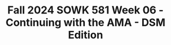 ---
layout: single_embed_slide
title: "Fall 2024 SOWK 581 Week 06 - Continuing with the AMA - DSM Edition"
presentation_id: 6Ed262
slides:
  - slide_name: ../deck-6Ed262-large-0.jpeg
    slide_thumbnail: ../deck-6Ed262-thumb-0.jpeg
    slide_alt: "Slide features text announcing 'Fall 2024 SOWK 581, Week 08,' alongside 'Continuing with the AMA - DSM Edition' by Jacob Campbell, Ph.D., LICSW. Accompanies image of DSM-5-TR cover."
  - slide_name: ../deck-6Ed262-large-1.jpeg
    slide_thumbnail: ../deck-6Ed262-thumb-1.jpeg
    slide_alt: "Text on a slide shows three questions about the DSM and mental state exams. It includes: 'How often is the DSM updated?', 'Difference in MSE with children and adults?', and a question about diagnosis overlap. The person is unsure about their career focus."
  - slide_name: ../deck-6Ed262-large-2.jpeg
    slide_thumbnail: ../deck-6Ed262-thumb-2.jpeg
    slide_alt: "A presentation slide shows text addressing Jacob, discussing how to approach individuals focused on their diagnosis, and suggests steps for accepting and working on their symptoms."
  - slide_name: ../deck-6Ed262-large-3.jpeg
    slide_thumbnail: ../deck-6Ed262-thumb-3.jpeg
    slide_alt: "The slide displays text discussing the limitation of DSM in capturing diverse cultural expressions of mental health issues and the need for culturally sensitive diagnosis frameworks. It raises questions about ensuring accurate diagnosis across cultures and accounting for cultural influences on symptom presentation."
  - slide_name: ../deck-6Ed262-large-4.jpeg
    slide_thumbnail: ../deck-6Ed262-thumb-4.jpeg
    slide_alt: "A slide displays three bullet points with questions about the DSM, addressing daily updates, malpractice risks, and usage for reimbursements. The background is plain white."
  - slide_name: ../deck-6Ed262-large-5.jpeg
    slide_thumbnail: ../deck-6Ed262-thumb-5.jpeg
    slide_alt: "Text slide features a message discussing the need for DSM-5 clinical training involving real-time practice hours. Queries include: “Is this clinical training a requirement by the state?”"
  - slide_name: ../deck-6Ed262-large-6.jpeg
    slide_thumbnail: ../deck-6Ed262-thumb-6.jpeg
    slide_alt: "Text on a slide poses questions: How has the DSM expanded? What's the correlation with pharmaceutical companies? What are 'V' Codes according to Kinter?"
  - slide_name: ../deck-6Ed262-large-7.jpeg
    slide_thumbnail: ../deck-6Ed262-thumb-7.jpeg
    slide_alt: "Text on a slide poses questions about determining appropriate diagnoses and processes for ensuring accurate diagnostics and addressing misdiagnoses. White background with blue text."
  - slide_name: ../deck-6Ed262-large-8.jpeg
    slide_thumbnail: ../deck-6Ed262-thumb-8.jpeg
    slide_alt: "Text on a presentation slide asks about distinguishing disorders in clients with overlapping symptoms, and deciding which disorder fits best when multiple symptoms apply to more than one condition."
  - slide_name: ../deck-6Ed262-large-9.jpeg
    slide_thumbnail: ../deck-6Ed262-thumb-9.jpeg
    slide_alt: "Slide text discusses diagnostic challenges, questioning how to decipher overlapping symptoms in two diagnoses and recognizing gut instincts differing from initial diagnoses in a medical context."
  - slide_name: ../deck-6Ed262-large-10.jpeg
    slide_thumbnail: ../deck-6Ed262-thumb-10.jpeg
    slide_alt: "The slide contains the text: 'When diagnosing a client, how does one determine if their behavior is due to mental illness or if life circumstances are affecting their behavior?' Context is a plain white background."
---